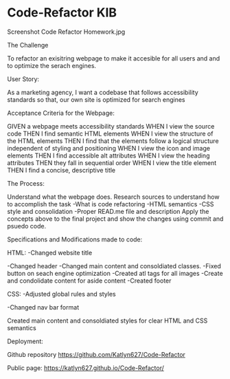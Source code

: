 # Code-Refactor KIB

Screenshot Code Refactor Homework.jpg

The Challenge

To refactor an exisitring webpage to make it accesible for all users and and to optimize the serach engines.

User Story:

As a marketing agency, I want a codebase that follows accessibility standards so that, our own site is optimized for search engines


Acceptance Criteria for the Webpage:

GIVEN a webpage meets accessibility standards
WHEN I view the source code
THEN I find semantic HTML elements
WHEN I view the structure of the HTML elements
THEN I find that the elements follow a logical structure independent of styling and positioning
WHEN I view the icon and image elements
THEN I find accessible alt attributes
WHEN I view the heading attributes
THEN they fall in sequential order
WHEN I view the title element
THEN I find a concise, descriptive title



The Process:

Understand what the webpage does.
Research sources to understand how to accomplish the task
    -What is code refactoring
    -HTML semantics
    -CSS style and consolidation
    -Proper READ.me file and description
Apply the concepts above to the final project and show the changes using commit and psuedo code.

Specifications and Modifications made to code:

HTML:
-Changed website title

-Changed header
-Changed main content and consoldiated classes.
-Fixed button on seach engine optimization
-Created atl tags for all images
-Create and condolidate content for aside content
-Created footer

CSS:
-Adjusted global rules and styles

-Changed nav bar format

Created main content and consoldiated styles for clear HTML and CSS semantics

Deployment:

Github repository
https://github.com/Katlyn627/Code-Refactor

Public page:
https://katlyn627.github.io/Code-Refactor/





